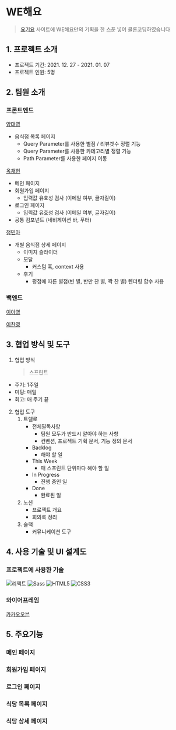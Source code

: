 # WE해요

> [요기요](https://yogiyo.co.kr) 사이트에 WE해요만의 기획을 한 스푼 넣어 클론코딩하였습니다

## 1. 프로젝트 소개

- 프로젝트 기간: 2021. 12. 27 - 2021. 01. 07
- 프로젝트 인원: 5명

## 2. 팀원 소개

### 프론트엔드

[양대영](https://github.com/Daeyeong-hub)

- 음식점 목록 페이지
  - Query Parameter를 사용한 별점 / 리뷰갯수 정렬 기능
  - Query Parameter를 사용한 카테고리별 정렬 기능
  - Path Parameter를 사용한 페이지 이동

[옥채현](https://github.com/okch0310)

- 메인 페이지
- 회원가입 페이지
  - 입력값 유효성 검사 (이메일 여부, 글자길이)
- 로그인 페이지
  - 입력값 유효성 검사 (이메일 여부, 글자길이)
- 공통 컴포넌트 (네비게이션 바, 푸터)

[정민아](https://github.com/minami-cs)

- 개별 음식점 상세 페이지
  - 이미지 슬라이더
  - 모달
    - 커스텀 훅, context 사용
  - 후기
    - 평점에 따른 별점(빈 별, 반만 찬 별, 꽉 찬 별) 렌더링 함수 사용

### 백엔드

[이아영](https://github.com/leeay3)

[이찬영](https://github.com/coldzero94)

## 3. 협업 방식 및 도구

1. 협업 방식
   > 스프린트

- 주기: 1주일
- 미팅: 매일
- 회고: 매 주기 끝

2. 협업 도구
   1. 트렐로
      [](https://user-images.githubusercontent.com/81794430/148511023-b3966a02-c05c-45f5-8590-358a239d2156.png)
      - 전체필독사항
        - 팀원 모두가 반드시 알아야 하는 사항
        - 컨벤션, 프로젝트 기획 문서, 기능 정의 문서
      - Backlog
        - 해야 할 일
      - This Week
        - 매 스프린트 단위마다 해야 할 일
      - In Progress
        - 진행 중인 일
      - Done
        - 완료된 일
   2. 노션
      - 프로젝트 개요
      - 회의록 정리
   3. 슬랙
      - 커뮤니케이션 도구

## 4. 사용 기술 및 UI 설계도

### 프로젝트에 사용한 기술

<img alt="리액트" src="https://img.shields.io/badge/React-20232A?style=for-the-badge&logo=react&logoColor=61DAFB" /> <img alt="Sass" src="https://img.shields.io/badge/Sass-CC6699?style=for-the-badge&logo=sass&logoColor=white" /> <img alt="HTML5" src="https://img.shields.io/badge/HTML5-E34F26?style=for-the-badge&logo=html5&logoColor=white" /> <img alt="CSS3" src="https://img.shields.io/badge/CSS3-1572B6?style=for-the-badge&logo=css3&logoColor=white" />

### 와이어프레임

[카카오오븐](https://ovenapp.io/view/Y0vKvRg2Q5ZoI9zZvebrj7dy3v70B7M6/BA8v8)

## 5. 주요기능

### 메인 페이지

### 회원가입 페이지

### 로그인 페이지

### 식당 목록 페이지

### 식당 상세 페이지
